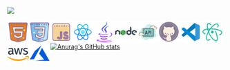 ![](https://komarev.com/ghpvc/?username=arifmamon&color=green)

<img align="left" alt="Electron" width="50px" src="/icons/icons8-html-5-512.png">
<img align="left" alt="Electron" width="50px" src="/icons/icons8-css3-512.png">
<img align="left" alt="Electron" width="50px" src="/icons/icons8-javascript-512.png">
<img align="left" alt="Electron" width="50px" src="/icons/icons8-react-native-512.png">
<img align="left" alt="Electron" width="50px" src="/icons/icons8-java-512.png">
<img align="left" alt="Electron" width="50px" src="/icons/icons8-nodejs.svg">
<img align="left" alt="Electron" width="50px" src="/icons/icons8-api-500.png">

<img align="left" alt="Electron" width="50px" src="/icons/icons8-github-512.png">
<img align="left" alt="Electron" width="50px" src="/icons/icons8-visual-studio-code-2019-480.png">
<img align="left" alt="Electron" width="50px" src="/icons/icons8-atom-editor-480.png">

<img align="left" alt="Electron" width="50px" src="/icons/icons8-amazon-web-services-480.png">
<img align="left" alt="Electron" width="50px" src="/icons/icons8-azure-480.png">
<br>

[![Anurag's GitHub stats](https://github-readme-stats.vercel.app/api?username=arifmamon&show_icons=true&theme=radical)](https://github.com/anuraghazra/github-readme-stats)
